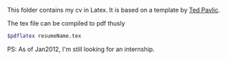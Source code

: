 This folder contains my cv in Latex. It is based on a template by [Ted
Pavlic](http://www.tedpavlic.com/post_resume_cv_latex_example.php).

The tex file can be compiled to pdf thusly

```bash
$pdflatex resumeName.tex
```

PS: As of Jan2012, I'm still looking for an internship.
